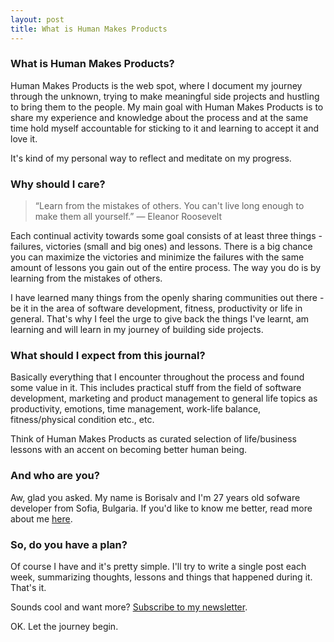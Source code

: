 ```yaml
---
layout: post
title: What is Human Makes Products
---
```


### What is Human Makes Products?
Human Makes Products is the web spot, where I document my journey through the unknown, trying to make meaningful side projects and hustling to bring them to the people. My main goal with Human Makes Products is to share my experience and knowledge about the process and at the same time hold myself accountable for sticking to it and learning to accept it and love it.

It's kind of my personal way to reflect and meditate on my progress.

### Why should I care?
> “Learn from the mistakes of others. You can't live long enough to make them all yourself.”
  ― Eleanor Roosevelt

Each continual activity towards some goal consists of at least three things - failures, victories (small and big ones) and lessons. There is a big chance you can maximize the victories and minimize the failures with the same amount of lessons you gain out of the entire process. The way you do is by learning from the mistakes of others.

I have learned many things from the openly sharing communities out there - be it in the area of software development, fitness, productivity or life in general. That's why I feel the urge to give back the things I've learnt, am learning and will learn in my journey of building side projects.

### What should I expect from this journal?
Basically everything that I encounter throughout the process and found some value in it. This includes practical stuff from the field of software development, marketing and product management to general life topics as productivity, emotions, time management, work-life balance, fitness/physical condition etc., etc.

Think of Human Makes Products as curated selection of life/business lessons with an accent on becoming better human being.

### And who are you?
Aw, glad you asked. My name is Borisalv and I'm 27 years old sofware developer from Sofia, Bulgaria. If you'd like to know me better, read more about me <a href="{{ site.baseurl }}/about">here</a>.

### So, do you have a plan?
Of course I have and it's pretty simple. I'll try to write a single post each week, summarizing thoughts, lessons and things that happened during it. That's it.

Sounds cool and want more? <a href="{{ site.baseurl }}/subscribe">Subscribe to my newsletter</a>.

OK. Let the journey begin.
